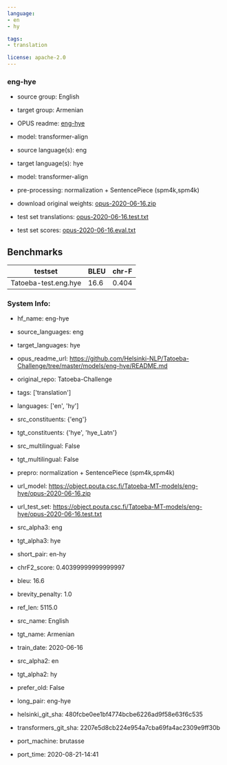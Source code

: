 ```yaml
---
language: 
- en
- hy

tags:
- translation

license: apache-2.0
---
```


### eng-hye

* source group: English 
* target group: Armenian 
*  OPUS readme: [eng-hye](https://github.com/Helsinki-NLP/Tatoeba-Challenge/tree/master/models/eng-hye/README.md)

*  model: transformer-align
* source language(s): eng
* target language(s): hye
* model: transformer-align
* pre-processing: normalization + SentencePiece (spm4k,spm4k)
* download original weights: [opus-2020-06-16.zip](https://object.pouta.csc.fi/Tatoeba-MT-models/eng-hye/opus-2020-06-16.zip)
* test set translations: [opus-2020-06-16.test.txt](https://object.pouta.csc.fi/Tatoeba-MT-models/eng-hye/opus-2020-06-16.test.txt)
* test set scores: [opus-2020-06-16.eval.txt](https://object.pouta.csc.fi/Tatoeba-MT-models/eng-hye/opus-2020-06-16.eval.txt)

## Benchmarks

| testset               | BLEU  | chr-F |
|-----------------------|-------|-------|
| Tatoeba-test.eng.hye 	| 16.6 	| 0.404 |


### System Info: 
- hf_name: eng-hye

- source_languages: eng

- target_languages: hye

- opus_readme_url: https://github.com/Helsinki-NLP/Tatoeba-Challenge/tree/master/models/eng-hye/README.md

- original_repo: Tatoeba-Challenge

- tags: ['translation']

- languages: ['en', 'hy']

- src_constituents: {'eng'}

- tgt_constituents: {'hye', 'hye_Latn'}

- src_multilingual: False

- tgt_multilingual: False

- prepro:  normalization + SentencePiece (spm4k,spm4k)

- url_model: https://object.pouta.csc.fi/Tatoeba-MT-models/eng-hye/opus-2020-06-16.zip

- url_test_set: https://object.pouta.csc.fi/Tatoeba-MT-models/eng-hye/opus-2020-06-16.test.txt

- src_alpha3: eng

- tgt_alpha3: hye

- short_pair: en-hy

- chrF2_score: 0.40399999999999997

- bleu: 16.6

- brevity_penalty: 1.0

- ref_len: 5115.0

- src_name: English

- tgt_name: Armenian

- train_date: 2020-06-16

- src_alpha2: en

- tgt_alpha2: hy

- prefer_old: False

- long_pair: eng-hye

- helsinki_git_sha: 480fcbe0ee1bf4774bcbe6226ad9f58e63f6c535

- transformers_git_sha: 2207e5d8cb224e954a7cba69fa4ac2309e9ff30b

- port_machine: brutasse

- port_time: 2020-08-21-14:41